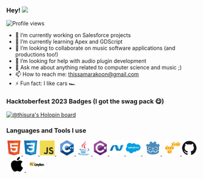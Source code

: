 ### Hey! <img src="https://raw.githubusercontent.com/MartinHeinz/MartinHeinz/master/wave.gif" width="30px">
![Profile views](https://gpvc.arturio.dev/this8)

<!-- **this8/this8** is a ✨ _special_ ✨ repository because its `README.md` (this file) appears on your GitHub profile. -->

- 🔭 I’m currently working on Salesforce projects
- 🌱 I’m currently learning Apex and GDScript
- 👯 I’m looking to collaborate on music software applications (and productions too!)
- 🤔 I’m looking for help with audio plugin development
- 💬 Ask me about anything related to computer science and music ;)
- 📫 How to reach me: thissamarakoon@gmail.com
- ⚡ Fun fact: I like cars 🏎️

<h3 align="left">Hacktoberfest 2023 Badges (I got the swag pack 😋)</h3>

[![@thisura's Holopin board](https://holopin.me/thisura)](https://holopin.io/@thisura)

<h3 align="left">Languages and Tools I use</h3>

<p align="left">
  
<!-- HTML 5 -->
  <a href="" target="_blank">
    <img src="https://github.com/devicons/devicon/blob/master/icons/html5/html5-original.svg" alt="HTML5" width="40" height="40"/>
  </a>
<!-- CSS 3 -->
  <a href="" target="_blank">
    <img src="https://github.com/devicons/devicon/blob/master/icons/css3/css3-original.svg" alt="CSS3" width="40" height="40"/>
  </a>
<!-- JavaScript -->
  <a href="" target="_blank">
    <img src="https://github.com/devicons/devicon/blob/master/icons/javascript/javascript-original.svg" alt="JavaScript" width="40" height="40"/>
  </a>
  &nbsp;
<!-- C++ -->
  <a href="" target="_blank">
    <img src="https://github.com/devicons/devicon/blob/master/icons/cplusplus/cplusplus-original.svg" alt="C++" width="40" height="40"/>
  </a>
<!-- Java -->
  <a href="" target="_blank">
    <img src="https://github.com/devicons/devicon/blob/master/icons/java/java-original.svg" alt="Java" width="40" height="40"/>
  </a>
<!-- C# / .NET -->
  <a href="" target="_blank">
    <img src="https://github.com/devicons/devicon/blob/master/icons/csharp/csharp-original.svg" alt="C#" width="40" height="40"/>
  </a>
  <a href="" target="_blank">
    <img src="https://github.com/devicons/devicon/blob/master/icons/dot-net/dot-net-original.svg" alt=".NET" width="40" height="40"/>
  </a>
<!-- Apex -->
  <a href="" target="_blank">
    <img src="https://github.com/devicons/devicon/blob/master/icons/salesforce/salesforce-original.svg" alt="Apex" width="40" height="40"/>
  </a>
  &nbsp;
<!-- GDScript -->
  <a href="" target="_blank">
    <img src="https://github.com/devicons/devicon/blob/master/icons/godot/godot-original.svg" alt="GDScript" width="40" height="40"/>
  </a>
  &nbsp;
<!-- AWS -->
  <a href="" target="_blank">
    <img src="https://github.com/devicons/devicon/blob/master/icons/amazonwebservices/amazonwebservices-original.svg" alt="AWS" width="40" height="40"/>
  </a>
<!-- GitHub -->
  <a href="" target="_blank">
    <img src="https://github.com/devicons/devicon/blob/master/icons/github/github-original.svg" alt="GitHub" width="40" height="40"/>
  </a>
  &nbsp;
<!-- Apple -->
  <a href="https://www.apple.com" target="_blank">
    <img src="https://github.com/devicons/devicon/blob/master/icons/apple/apple-original.svg" alt="Apple" width="40" height="40"/>
  </a>
  &nbsp;
<!-- Ceylon -->
  <a href="" target="_blank">
    <img src="https://github.com/devicons/devicon/blob/master/icons/ceylon/ceylon-original-wordmark.svg" alt="Ceylon" width="40" height="40"/>
  </a>
  
</p>
